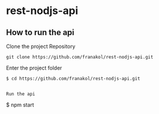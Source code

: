 # rest-nodjs-api
## How to run the api

Clone the project Repository
```
git clone https://github.com/franakol/rest-nodjs-api.git
```

Enter the project folder
``` 
$ cd https://github.com/franakol/rest-nodjs-api.git


Run the api
```
$ npm start
```
